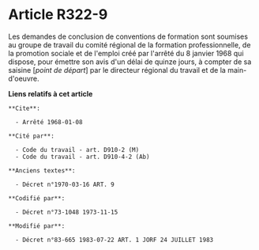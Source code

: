 # Article R322-9

Les demandes de conclusion de conventions de formation sont soumises au groupe de travail du comité régional de la formation
professionnelle, de la promotion sociale et de l'emploi créé par l'arrêté du 8 janvier 1968 qui dispose, pour émettre son
avis d'un délai de quinze jours, à compter de sa saisine [*point de départ*] par le directeur régional du travail et de la
main-d'oeuvre.

**Liens relatifs à cet article**

	**Cite**:

	  - Arrêté 1968-01-08

	**Cité par**:

	  - Code du travail - art. D910-2 (M)
	  - Code du travail - art. D910-4-2 (Ab)

	**Anciens textes**:

	  - Décret n°1970-03-16 ART. 9

	**Codifié par**:

	  - Décret n°73-1048 1973-11-15

	**Modifié par**:

	  - Décret n°83-665 1983-07-22 ART. 1 JORF 24 JUILLET 1983
